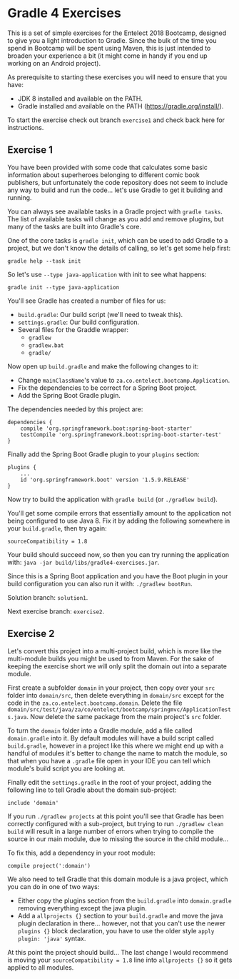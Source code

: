 # Gradle 4 Exercises

This is a set of simple exercises for the Entelect 2018 Bootcamp, designed to
give you a light introduction to Gradle. Since the bulk of the time you spend
in Bootcamp will be spent using Maven, this is just intended to broaden your
experience a bit (it might come in handy if you end up working on an Android
project).

As prerequisite to starting these exercises you will need to ensure that you
have:

 * JDK 8 installed and available on the PATH.
 * Gradle installed and available on the PATH (https://gradle.org/install/). 

To start the exercise check out branch `exercise1` and check back here for
instructions.

## Exercise 1

You have been provided with some code that calculates some basic information
about superheroes belonging to different comic book publishers, but
unfortunately the code repository does not seem to include any way to build
and run the code... let's use Gradle to get it building and running.

You can always see available tasks in a Gradle project with `gradle tasks`.
The list of available tasks will change as you add and remove plugins, but many
of the tasks are built into Gradle's core.

One of the core tasks is `gradle init`, which can be used to add Gradle to a
project, but we don't know the details of calling, so let's get some help
first:

```
gradle help --task init
```

So let's use `--type java-application` with init to see what happens:

```
gradle init --type java-application
```

You'll see Gradle has created a number of files for us:
 * `build.gradle`: Our build script (we'll need to tweak this).
 * `settings.gradle`: Our build configuration.
 * Several files for the Graddle wrapper:
   * `gradlew`
   * `gradlew.bat`
   * `gradle/`

Now open up `build.gradle` and make the following changes to it:
 * Change `mainClassName`'s value to `za.co.entelect.bootcamp.Application`.
 * Fix the dependencies to be correct for a Spring Boot project.
 * Add the Spring Boot Gradle plugin.
 
The dependencies needed by this project are:

```
dependencies {
    compile 'org.springframework.boot:spring-boot-starter'
    testCompile 'org.springframework.boot:spring-boot-starter-test'
}
```

Finally add the Spring Boot Gradle plugin to your `plugins` section:

```
plugins {
    ...
    id 'org.springframework.boot' version '1.5.9.RELEASE'
}
```

Now try to build the application with `gradle build` (or `./gradlew build`).

You'll get some compile errors that essentially amount to the application
not being configured to use Java 8. Fix it by adding the following somewhere
in your `build.gradle`, then try again:

```
sourceCompatibility = 1.8
```

Your build should succeed now, so then you can try running the application
with: `java -jar build/libs/gradle4-exercises.jar`.

Since this is a Spring Boot application and you have the Boot plugin in your
build configuration you can also run it with:
`./gradlew bootRun`.

Solution branch: `solution1`.

Next exercise branch: `exercise2`.

## Exercise 2

Let's convert this project into a multi-project build, which is more like the
multi-module builds you might be used to from Maven. For the sake of keeping
the exercise short we will only split the domain out into a separate module.

First create a subfolder `domain` in your project, then copy over your `src`
folder into `domain/src`, then delete everything in `domain/src` except for
the code in the `za.co.entelect.bootcamp.domain`. Delete the file `domain/src/test/java/za/co/entelect/bootcamp/springmvc/ApplicationTests.java`. Now delete the same package
from the main project's `src` folder.

To turn the `domain` folder into a Gradle module, add a file called
`domain.gradle` into it. By default modules will have a build script called
`build.gradle`, however in a project like this where we might end up with a
handful of modules it's better to change the name to match the module, so
that when you have a `.gradle` file open in your IDE you can tell which
module's build script you are looking at.

Finally edit the `settings.gradle` in the root of your project, adding the
following line to tell Gradle about the domain sub-project:

```
include 'domain'
```

If you run `./gradlew projects` at this point you'll see that Gradle has
been correctly configured with a sub-project, but trying to run
`./gradlew clean build` will result in a large number of errors when trying
to compile the source in our main module, due to missing the source in the
child module...

To fix this, add a dependency in your root module:

```
compile project(':domain')
```

We also need to tell Gradle that this domain module is a java project,
which you can do in one of two ways:
 * Either copy the plugins section from the `build.gradle` into
 `domain.gradle` removing everything except the java plugin.
 * Add a `allprojects {}` section to your `build.gradle` and move the
 java plugin declaration in there... however, not that you can't use the
 newer `plugins {}` block declaration, you have to use the older style
 `apply plugin: 'java'` syntax.
 
At this point the project should build... The last change I would
recommend is moving your `sourceCompatibility = 1.8` line into
`allprojects {}` so it gets applied to all modules.